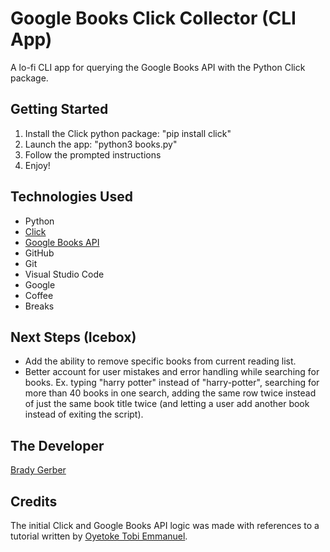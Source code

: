 # Google Books Click Collector (CLI App)

A lo-fi CLI app for querying the Google Books API with the Python Click package.

## Getting Started

1. Install the Click python package: "pip install click"
2. Launch the app: "python3 books.py"
3. Follow the prompted instructions
4. Enjoy!

## Technologies Used

- Python
- [Click](https://click.palletsprojects.com/en/8.0.x/)
- [Google Books API](https://developers.google.com/books/docs/v1/getting_started)
- GitHub
- Git
- Visual Studio Code
- Google
- Coffee
- Breaks

## Next Steps (Icebox)

- Add the ability to remove specific books from current reading list.
- Better account for user mistakes and error handling while searching for books. Ex. typing "harry potter" instead of "harry-potter", searching for more than 40 books in one search, adding the same row twice instead of just the same book title twice (and letting a user add another book instead of exiting the script).

## The Developer

[Brady Gerber](https://github.com/bg-write)

## Credits

The initial Click and Google Books API logic was made with references to a tutorial written by [Oyetoke Tobi Emmanuel](https://codeburst.io/building-beautiful-command-line-interfaces-with-python-26c7e1bb54df).
